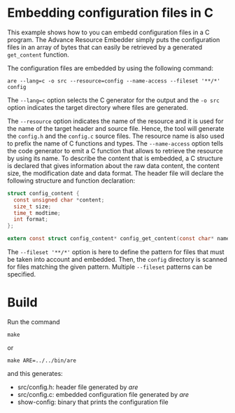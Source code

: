 # Embedding configuration files in C

This example shows how to you can embedd configuration files
in a C program.  The Advance Resource Embedder simply puts
the configuration files in an array of bytes that can easily
be retrieved by a generated `get_content` function.

The configuration files are embedded by using the following
command:

```
are --lang=c -o src --resource=config --name-access --fileset '**/*' config
```

The `--lang=c` option selects the C generator for the output and the
`-o src` option indicates the target directory where files are generated.

The `--resource` option indicates the name of the resource and it is
used for the name of the target header and source file.  Hence, the tool will
generate the `config.h` and the `config.c` source files.  The resource
name is also used to prefix the name of C functions and types.  The `--name-access`
option tells the code generator to emit a C function that allows to retrieve
the resource by using its name.  To describe the content that is embedded,
a C structure is declared that gives information about the raw data content,
the content size, the modification date and data format.
The header file will declare the following structure and function declaration:

```C
struct config_content {
  const unsigned char *content;
  size_t size;
  time_t modtime;
  int format;
};

extern const struct config_content* config_get_content(const char* name);
```

The `--fileset '**/*'` option is here to define the pattern for files that
must be taken into account and embedded.  Then, the `config` directory is
scanned for files matching the given pattern.   Multiple `--fileset` patterns
can be specified.


# Build

Run the command

```
make
```

or

```
make ARE=../../bin/are
```

and this generates:

* src/config.h: header file generated by *are*
* src/config.c: embedded configuration file generated by *are*
* show-config: binary that prints the configuration file

